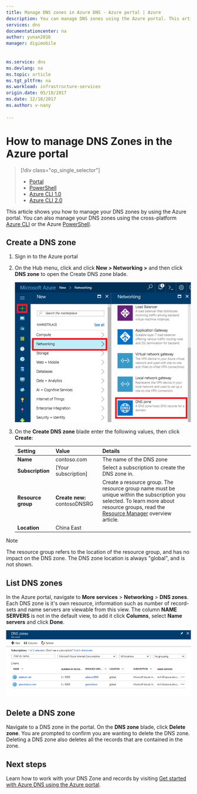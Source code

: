 ```yaml
---
title: Manage DNS zones in Azure DNS - Azure portal | Azure
description: You can manage DNS zones using the Azure portal. This article describes how to update, delete and create DNS zones on Azure DNS
services: dns
documentationcenter: na
author: yunan2016
manager: digimobile


ms.service: dns
ms.devlang: na
ms.topic: article
ms.tgt_pltfrm: na
ms.workload: infrastructure-services
origin.date: 05/18/2017
ms.date: 12/18/2017
ms.author: v-nany

---
```

# How to manage DNS Zones in the Azure portal

> [!div class="op_single_selector"]
> * [Portal](dns-operations-dnszones-portal.md)
> * [PowerShell](dns-operations-dnszones.md)
> * [Azure CLI 1.0](dns-operations-dnszones-cli-nodejs.md)
> * [Azure CLI 2.0](dns-operations-dnszones-cli.md)

This article shows you how to manage your DNS zones by using the Azure portal. You can also manage your DNS zones using the cross-platform [Azure CLI](dns-operations-dnszones-cli.md) or the Azure [PowerShell](dns-operations-dnszones.md).

## Create a DNS zone

1. Sign in to the Azure portal
2. On the Hub menu, click and click **New > Networking >** and then click **DNS zone** to open the Create DNS zone blade.

    ![DNS zone](./media/dns-operations-dnszones-portal/openzone650.png)

4. On the **Create DNS zone** blade enter the following values, then click **Create**:


   | **Setting** | **Value** | **Details** |
   |---|---|---|
   |**Name**|contoso.com|The name of the DNS zone|
   |**Subscription**|[Your subscription]|Select a subscription to create the DNS zone in.|
   |**Resource group**|**Create new:** contosoDNSRG|Create a resource group. The resource group name must be unique within the subscription you selected. To learn more about resource groups, read the [Resource Manager](../azure-resource-manager/resource-group-overview.md?toc=%2fazure%2fdns%2ftoc.json#resource-groups) overview article.|
   |**Location**|China East||

> [!NOTE]
> The resource group refers to the location of the resource group, and has no impact on the DNS zone. The DNS zone location is always "global", and is not shown.

## List DNS zones

In the Azure portal, navigate to **More services** > **Networking** > **DNS zones**. Each DNS zone is it's own resource, information such as number of record-sets and name servers are viewable from this view. The column **NAME SERVERS** is not in the default view, to add it click **Columns**, select **Name servers** and click **Done**.

![listing DNS zones](./media/dns-operations-dnszones-portal/listzones.png)

## Delete a DNS zone

Navigate to a DNS zone in the portal. On the **DNS zone** blade, click **Delete zone**. You are prompted to confirm you are wanting to delete the DNS zone. Deleting a DNS zone also deletes all the records that are contained in the zone.

## Next steps

Learn how to work with your DNS Zone and records by visiting [Get started with Azure DNS using the Azure portal](dns-getstarted-portal.md).